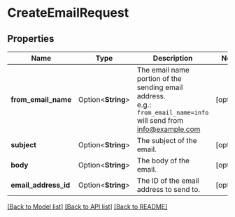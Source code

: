 # CreateEmailRequest

## Properties

Name | Type | Description | Notes
------------ | ------------- | ------------- | -------------
**from_email_name** | Option<**String**> | The email name portion of the sending email address. <br/>e.g.: `from_email_name=info` will send from info@example.com | [optional]
**subject** | Option<**String**> | The subject of the email. | [optional]
**body** | Option<**String**> | The body of the email. | [optional]
**email_address_id** | Option<**String**> | The ID of the email address to send to. | [optional]

[[Back to Model list]](../README.md#documentation-for-models) [[Back to API list]](../README.md#documentation-for-api-endpoints) [[Back to README]](../README.md)


